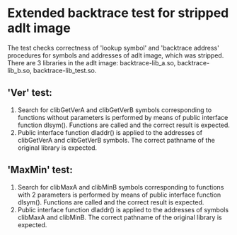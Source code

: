 # Extended backtrace test for stripped adlt image

The test checks correctness of 'lookup symbol' and 'backtrace address'
procedures for symbols and addresses of adlt image, which was stripped.
There are 3 libraries in the adlt image: backtrace-lib_a.so,
backtrace-lib_b.so, backtrace-lib_test.so.

## 'Ver' test:

1. Search for clibGetVerA and clibGetVerB symbols corresponding to
functions without parameters is performed by means of public interface function
dlsym(). Functions are called and the correct result is expected.
2. Public interface function dladdr() is applied to the addresses of clibGetVerA
and clibGetVerB symbols. The correct pathname of the original library is
expected. 

## 'MaxMin' test:

1. Search for clibMaxA and clibMinB symbols corresponding to functions with 2
parameters is performed by means of public interface function dlsym(). Functions
are called and the correct result is expected.
2. Public interface function dladdr() is applied to the addresses of symbols
clibMaxA and clibMinB. The correct pathname of the original library is expected.

